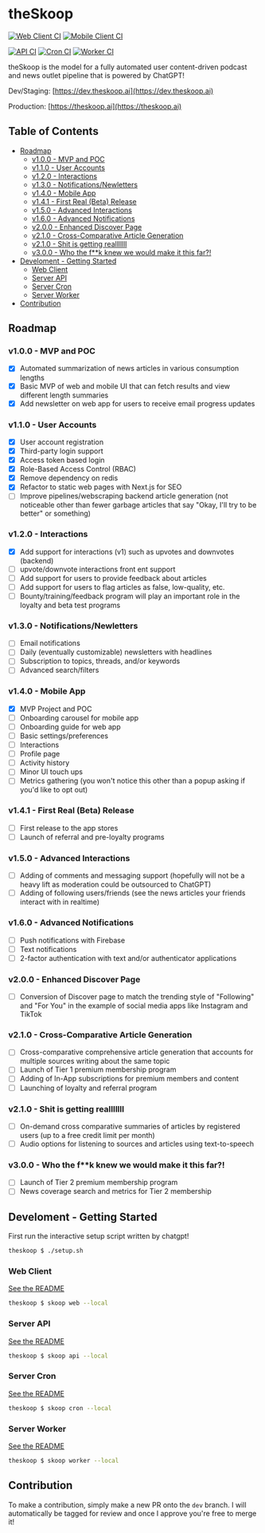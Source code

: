 # theSkoop <!-- omit in toc -->

[![Web Client CI](https://github.com/NoodleOfDeath/theskoop/actions/workflows/web-ci.yaml/badge.svg)](https://github.com/NoodleOfDeath/theskoop/actions/workflows/web-ci.yaml)
[![Mobile Client CI](https://github.com/NoodleOfDeath/theskoop/actions/workflows/mobile-ci.yaml/badge.svg)](https://github.com/NoodleOfDeath/theskoop/actions/workflows/mobile-ci.yaml)

[![API CI](https://github.com/NoodleOfDeath/theskoop/actions/workflows/api-ci.yaml/badge.svg)](https://github.com/NoodleOfDeath/theskoop/actions/workflows/api-ci.yaml)
[![Cron CI](https://github.com/NoodleOfDeath/theskoop/actions/workflows/cron-ci.yaml/badge.svg)](https://github.com/NoodleOfDeath/theskoop/actions/workflows/cron-ci.yaml)
[![Worker CI](https://github.com/NoodleOfDeath/theskoop/actions/workflows/worker-ci.yaml/badge.svg)](https://github.com/NoodleOfDeath/theskoop/actions/workflows/worker-ci.yaml)

theSkoop is the model for a fully automated user content-driven podcast and news outlet pipeline that is powered by ChatGPT!

Dev/Staging: [https://dev.theskoop.ai](https://dev.theskoop.ai)

Production: [https://theskoop.ai](https://theskoop.ai)

## Table of Contents <!-- omit in toc -->

- [Roadmap](#roadmap)
  - [v1.0.0 - MVP and POC](#v100---mvp-and-poc)
  - [v1.1.0 - User Accounts](#v110---user-accounts)
  - [v1.2.0 - Interactions](#v120---interactions)
  - [v1.3.0 - Notifications/Newletters](#v130---notificationsnewletters)
  - [v1.4.0 - Mobile App](#v140---mobile-app)
  - [v1.4.1 - First Real (Beta) Release](#v141---first-real-beta-release)
  - [v1.5.0 - Advanced Interactions](#v150---advanced-interactions)
  - [v1.6.0 - Advanced Notifications](#v160---advanced-notifications)
  - [v2.0.0 - Enhanced Discover Page](#v200---enhanced-discover-page)
  - [v2.1.0 - Cross-Comparative Article Generation](#v210---cross-comparative-article-generation)
  - [v2.1.0 - Shit is getting realllllll](#v210---shit-is-getting-realllllll)
  - [v3.0.0 - Who the f\*\*k knew we would make it this far?!](#v300---who-the-fk-knew-we-would-make-it-this-far)
- [Develoment - Getting Started](#develoment---getting-started)
  - [Web Client](#web-client)
  - [Server API](#server-api)
  - [Server Cron](#server-cron)
  - [Server Worker](#server-worker)
- [Contribution](#contribution)

## Roadmap

### v1.0.0 - MVP and POC

- [x] Automated summarization of news articles in various consumption lengths
- [x] Basic MVP of web and mobile UI that can fetch results and view different length summaries
- [x] Add newsletter on web app for users to receive email progress updates

### v1.1.0 - User Accounts

- [x] User account registration
- [x] Third-party login support
- [x] Access token based login
- [x] Role-Based Access Control (RBAC)
- [x] Remove dependency on redis
- [x] Refactor to static web pages with Next.js for SEO
- [ ] Improve pipelines/webscraping backend article generation (not noticeable other than fewer garbage articles that say "Okay, I'll try to be better" or something)

### v1.2.0 - Interactions

- [x] Add support for interactions (v1) such as upvotes and downvotes (backend)
- [ ] upvote/downvote interactions front ent support
- [ ] Add support for users to provide feedback about articles
- [ ] Add support for users to flag articles as false, low-quality, etc.
- [ ] Bounty/training/feedback program will play an important role in the loyalty and beta test programs

### v1.3.0 - Notifications/Newletters

- [ ] Email notifications
- [ ] Daily (eventually customizable) newsletters with headlines
- [ ] Subscription to topics, threads, and/or keywords
- [ ] Advanced search/filters

### v1.4.0 - Mobile App

- [x] MVP Project and POC
- [ ] Onboarding carousel for mobile app
- [ ] Onboarding guide for web app
- [ ] Basic settings/preferences
- [ ] Interactions
- [ ] Profile page
- [ ] Activity history
- [ ] Minor UI touch ups
- [ ] Metrics gathering (you won't notice this other than a popup asking if you'd like to opt out)

### v1.4.1 - First Real (Beta) Release

- [ ] First release to the app stores
- [ ] Launch of referral and pre-loyalty programs

### v1.5.0 - Advanced Interactions

- [ ] Adding of comments and messaging support (hopefully will not be a heavy lift as moderation could be outsourced to ChatGPT)
- [ ] Adding of following users/friends (see the news articles your friends interact with in realtime)

### v1.6.0 - Advanced Notifications

- [ ] Push notifications with Firebase
- [ ] Text notifications
- [ ] 2-factor authentication with text and/or authenticator applications

### v2.0.0 - Enhanced Discover Page

- [ ] Conversion of Discover page to match the trending style of "Following" and "For You" in the example of social media apps like Instagram and TikTok

### v2.1.0 - Cross-Comparative Article Generation

- [ ] Cross-comparative comprehensive article generation that accounts for multiple sources writing about the same topic
- [ ] Launch of Tier 1 premium membership program
- [ ] Adding of In-App subscriptions for premium members and content
- [ ] Launching of loyalty and referral program

### v2.1.0 - Shit is getting realllllll

- [ ] On-demand cross comparative summaries of articles by registered users (up to a free credit limit per month)
- [ ] Audio options for listening to sources and articles using text-to-speech

### v3.0.0 - Who the f\*\*k knew we would make it this far?!

- [ ] Launch of Tier 2 premium membership program
- [ ] News coverage search and metrics for Tier 2 membership

## Develoment - Getting Started

First run the interactive setup script written by chatgpt!

```bash
theskoop $ ./setup.sh
```

### Web Client

[See the README](src/web/README.md)

```bash
theskoop $ skoop web --local
```

### Server API

[See the README](src/server/README.md)

```bash
theskoop $ skoop api --local
```

### Server Cron

[See the README](src/server/README.md)

```bash
theskoop $ skoop cron --local
```

### Server Worker

[See the README](src/server/README.md)

```bash
theskoop $ skoop worker --local
```

## Contribution

To make a contribution, simply make a new PR onto the `dev` branch. I will automatically be tagged for review and once I approve you're free to merge it!
